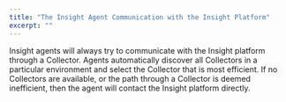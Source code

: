 ```yaml
---
title: "The Insight Agent Communication with the Insight Platform"
excerpt: ""
---
```

Insight agents will always try to communicate with the Insight platform through a Collector. Agents automatically discover all Collectors in a particular environment and select the Collector that is most efficient. If no Collectors are available, or the path through a Collector is deemed inefficient, then the agent will contact the Insight platform directly.